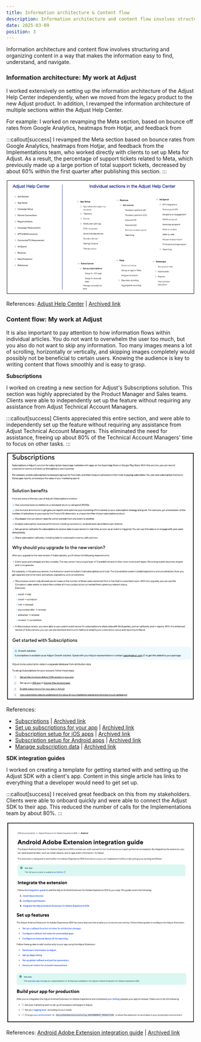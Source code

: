```yaml
---
title: Information architecture & Content flow
description: Information architecture and content flow involves structuring and organizing content in a way that makes the information easy to find, understand, and navigate.
date: 2025-03-09
position: 3
---
```


Information architecture and content flow involves structuring and organizing content in a way that makes the information easy to find, understand, and navigate.

### Information architecture: My work at Adjust

I worked extensively on setting up the information architecture of the Adjust Help Center independently, when we moved from the legacy product to the new Adjust product. In addition, I revamped the information architecture of multiple sections within the Adjust Help Center.

For example: I worked on revamping the Meta section, based on bounce off rates from Google Analytics, heatmaps from Hotjar, and feedback from 

:::callout[success]
I revamped the Meta section based on bounce rates from Google Analytics, heatmaps from Hotjar, and feedback from the Implementations team, who worked directly with clients to set up Meta for Adjust. As a result, the percentage of support tickets related to Meta, which previously made up a large portion of total support tickets, decreased by about 60% within the first quarter after publishing this section.
:::

![Information architecture Adjust Help Center](./information-architecture.jpeg)

References: <a href="https://help.adjust.com/en/marketer" target="_blank">Adjust Help Center</a> | <a href="https://archive.ph/Hf4oG" target="_blank">Archived link</a>

### Content flow: My work at Adjust

It is also important to pay attention to how information flows within individual articles. You do not want to overwhelm the user too much, but you also do not want to skip any information. Too many images means a lot of scrolling, horizontally or vertically, and skipping images completely would possibly not be beneficial to certain users. Knowing the audience is key to writing content that flows smoothly and is easy to grasp. 

__Subscriptions__

I worked on creating a new section for Adjust's Subscriptions solution. This section was highly appreciated by the Product Manager and Sales teams. Clients were able to independently set up the feature without requiring any assistance from Adjust Technical Account Managers. 

:::callout[success]
Clients appreciated this entire section, and were able to independently set up the feature without requiring any assistance from Adjust Technical Account Managers. This eliminated the need for assistance, freeing up about 80% of the Technical Account Managers' time to focus on other tasks.
:::

![Content flow Subscriptions](./content-flow-subscriptions.jpeg)

References:
- <a href="https://help.adjust.com/en/article/subscriptions" target="_blank">Subscriptions</a> | <a href="https://archive.ph/rUbcV" target="_blank">Archived link</a>
- <a href="https://help.adjust.com/en/article/set-up-subscriptions-for-your-app" target="_blank">Set up subscriptions for your app</a> | <a href="https://archive.ph/ZSNHP" target="_blank">Archived link</a>
- <a href="https://help.adjust.com/en/article/subscription-setup-for-ios-apps" target="_blank">Subscription setup for iOS apps</a> | <a href="https://archive.ph/JDqoI" target="_blank">Archived link</a>
- <a href="https://help.adjust.com/en/article/subscription-setup-for-android-apps" target="_blank">Subscription setup for Android apps</a> | <a href="https://archive.ph/5P2HD" target="_blank">Archived link</a>
- <a href="https://help.adjust.com/en/article/manage-subscription-data" target="_blank">Manage subscription data</a> | <a href="https://archive.ph/PAFow" target="_blank">Archived link</a>

__SDK integration guides__

I worked on creating a template for getting started with and setting up the Adjust SDK with a client's app. Content in this single article has links to everything that a developer would need to get set up. 

:::callout[success]
I received great feedback on this from my stakeholders. Clients were able to onboard quickly and were able to connect the Adjust SDK to their app. This reduced the number of calls for the Implementations team by about 80%. 
:::

![Content flow SDK integration guides](./content-flow-sdk-integration.jpeg)

References: <a href="https://dev.adjust.com/en/sdk/adobe-extension/android" target="_blank">Android Adobe Extension integration guide</a> | <a href="https://archive.ph/1xXuN" target="_blank">Archived link</a>